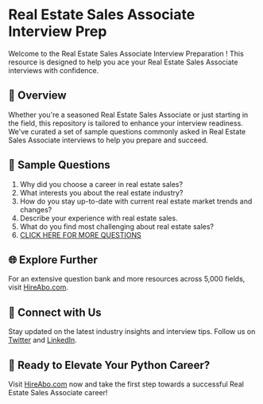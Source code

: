 # Real Estate Sales Associate Interview Prep

Welcome to the Real Estate Sales Associate Interview Preparation ! This resource is designed to help you ace your Real Estate Sales Associate interviews with confidence.

## 🚀 Overview

Whether you're a seasoned Real Estate Sales Associate or just starting in the field, this repository is tailored to enhance your interview readiness. We've curated a set of sample questions commonly asked in Real Estate Sales Associate interviews to help you prepare and succeed.

## 📝 Sample Questions

1. Why did you choose a career in real estate sales?
2. What interests you about the real estate industry?
3. How do you stay up-to-date with current real estate market trends and changes?
4. Describe your experience with real estate sales.
5. What do you find most challenging about real estate sales?
6. [CLICK HERE FOR MORE QUESTIONS](https://hireabo.com/job/21_0_2/Real%20Estate%20Sales%20Associate)

## 🌐 Explore Further

For an extensive question bank and more resources across 5,000 fields, visit [HireAbo.com](https://www.hireabo.com).

## 📱 Connect with Us

Stay updated on the latest industry insights and interview tips. Follow us on [Twitter](https://twitter.com/hireabo) and [LinkedIn](https://www.linkedin.com/in/hire-abo-3609972a8/).

## 🚀 Ready to Elevate Your Python Career?

Visit [HireAbo.com](https://www.hireabo.com) now and take the first step towards a successful Real Estate Sales Associate career!